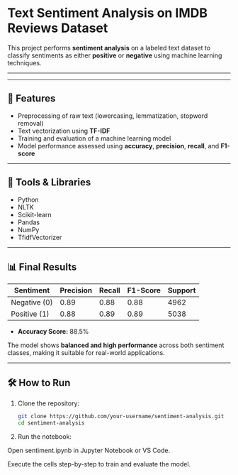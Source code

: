 # Text Sentiment Analysis on IMDB Reviews Dataset

This project performs **sentiment analysis** on a labeled text dataset to classify sentiments as either **positive** or **negative** using machine learning techniques.

---


---

## 🚀 Features

- Preprocessing of raw text (lowercasing, lemmatization, stopword removal)
- Text vectorization using **TF-IDF**
- Training and evaluation of a machine learning model
- Model performance assessed using **accuracy**, **precision**, **recall**, and **F1-score**

---

## 🔧 Tools & Libraries

- Python
- NLTK
- Scikit-learn
- Pandas
- NumPy
- TfidfVectorizer

---

## 📊 Final Results

| Sentiment | Precision | Recall | F1-Score | Support |
|-----------|-----------|--------|----------|---------|
| Negative (0) | 0.89      | 0.88   | 0.88     | 4962    |
| Positive (1) | 0.88      | 0.89   | 0.89     | 5038    |

- **Accuracy Score:** 88.5%

The model shows **balanced and high performance** across both sentiment classes, making it suitable for real-world applications.

---

## 🛠️ How to Run

1. Clone the repository:
   ```bash
   git clone https://github.com/your-username/sentiment-analysis.git
   cd sentiment-analysis
2. Run the notebook:

Open sentiment.ipynb in Jupyter Notebook or VS Code.

Execute the cells step-by-step to train and evaluate the model.

